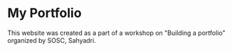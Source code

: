 # My Portfolio
This website was created as a part of a workshop on "Building a portfolio" organized by SOSC, Sahyadri. 

